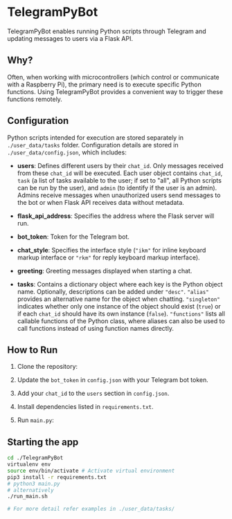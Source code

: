 # TelegramPyBot

TelegramPyBot enables running Python scripts through Telegram and updating messages to users via a Flask API.

## Why?

Often, when working with microcontrollers (which control or communicate with a Raspberry Pi), the primary need is to
execute specific Python functions. Using TelegramPyBot provides a convenient way to trigger these functions remotely.

## Configuration

Python scripts intended for execution are stored separately in `./user_data/tasks` folder. Configuration details are
stored in `./user_data/config.json`, which includes:

- **users**: Defines different users by their `chat_id`. Only messages received from these `chat_id` will be
  executed. Each user object contains `chat_id`, `task` (a list of tasks available to the user; if set to "all", all
  Python scripts can be run by the user), and `admin` (to identify if the user is an admin). Admins receive messages
  when unauthorized users send messages to the bot or when Flask API receives data without metadata.

- **flask_api_address**: Specifies the address where the Flask server will run.

- **bot_token**: Token for the Telegram bot.

- **chat_style**: Specifies the interface style (`"ikm"` for inline keyboard markup interface or `"rkm"` for reply
  keyboard markup interface).

- **greeting**: Greeting messages displayed when starting a chat.

- **tasks**: Contains a dictionary object where each key is the Python object name. Optionally, descriptions can be
  added
  under `"desc"`. `"alias"` provides an alternative name for the object when chatting. `"singleton"` indicates whether
  only one instance of the object should exist (`true`) or if each `chat_id` should have its own
  instance (`false`). `"functions"` lists all callable functions of the Python class, where aliases can also be used to
  call functions instead of using function names directly.

## How to Run

1. Clone the repository:

2. Update the `bot_token` in `config.json` with your Telegram bot token.

3. Add your `chat_id` to the `users` section in `config.json`.

4. Install dependencies listed in `requirements.txt`.

5. Run `main.py`:

## Starting the app

```bash
cd ./TelegramPyBot
virtualenv env
source env/bin/activate # Activate virtual environment
pip3 install -r requirements.txt
# python3 main.py
# alternatively
./run_main.sh

# For more detail refer examples in ./user_data/tasks/
```
